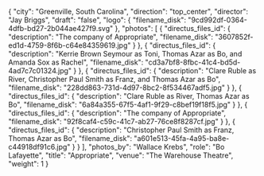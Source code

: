{
  "city": "Greenville, South Carolina",
  "direction": "top_center",
  "director": "Jay Briggs",
  "draft": "false",
  "logo": {
    "filename_disk": "9cd992df-0364-4dfb-bd27-2b044ae427f9.svg"
  },
  "photos": [
    {
      "directus_files_id": {
        "description": "The company of Appropriate",
        "filename_disk": "3607852f-ed1d-4759-8f6b-c64e84359619.jpg"
      }
    },
    {
      "directus_files_id": {
        "description": "Kerrie Brown Seymour as Toni, Thomas Azar as Bo, and Amanda Sox as Rachel",
        "filename_disk": "cd3a7bf8-8fbc-41c4-bd5d-4ad7c7c01324.jpg"
      }
    },
    {
      "directus_files_id": {
        "description": "Clare Ruble as River, Christopher Paul Smith as Franz, and Thomas Azar as Bo",
        "filename_disk": "228dd863-731d-4d97-8bc2-8f534467adf5.jpg"
      }
    },
    {
      "directus_files_id": {
        "description": "Clare Ruble as River, Thomas Azar as Bo",
        "filename_disk": "6a84a355-67f5-4af1-9f29-c8bef19f18f5.jpg"
      }
    },
    {
      "directus_files_id": {
        "description": "The company of Appropriate",
        "filename_disk": "92f8caf4-c59c-41c7-ab27-76ce8f8287cf.jpg"
      }
    },
    {
      "directus_files_id": {
        "description": "Christopher Paul Smith as Franz, Thomas Azar as Bo",
        "filename_disk": "a601e513-45fa-4a95-ba8e-c44918df91c6.jpg"
      }
    }
  ],
  "photos_by": "Wallace Krebs",
  "role": "Bo Lafayette",
  "title": "Appropriate",
  "venue": "The Warehouse Theatre",
  "weight": 1
}